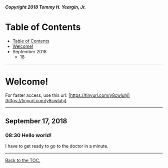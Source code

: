 ##### Copyright 2018 Tommy H. Yeargin, Jr.
# Table of Contents
- [Table of Contents](#table-of-contents)
- [Welcome!](#welcome)
- September 2018
    - [18](#september-17-2018)

---

# Welcome!
For faster access, use this url: [https://tinyurl.com/y8cwluhj](https://tinyurl.com/y8cwluhj)

---

## September 17, 2018

### 08:30 Hello world!

I have to get ready to go to the doctor in a minute.

---

[Back to the TOC.](#table-of-contents)